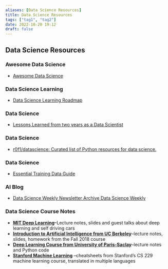 ```yaml
---
aliases: [Data Science Resources]
title: Data Science Resources
tags: ["tag1", "tag2"]
date: 2022-10-20 19:12
draft: false
---
```


## Data Science Resources

### Awesome Data Science

- [Awesome Data Science](https://github.com/academic/awesome-datascience)

### Data Science Learning

- [Data Science Learning Roadmap](https://www.freecodecamp.org/news/data-science-learning-roadmap/)

### Data Science

- [Lessons Learned from two years as a Data Scientist](https://dawndrain.github.io/braindrain/two_years.html)

### Data Science

- [r0f1/datascience: Curated list of Python resources for data science.](https://github.com/r0f1/datascience)

### Data Science

- [Essential Training Data Guide](https://lionbridge.ai/training-data-guide/)

### AI Blog

- [Data Science Weekly Newsletter Archive  Data Science Weekly](https://www.datascienceweekly.org/newsletters)

### Data Science Course Notes

- **[MIT Deep Learning](https://deeplearning.mit.edu/)**–Lecture notes, slides and guest talks about deep learning and self driving cars
- **[Introduction to Artificial Intelligence from UC Berkeley](https://inst.eecs.berkeley.edu/~cs188/fa18/)**–lecture notes, slides, homework from the Fall 2018 course
- **[Deep Learning Course from University of Paris-Saclay](https://m2dsupsdlclass.github.io/lectures-labs/)**–lecture notes and Python code
- **[Stanford Machine Learning](https://github.com/afshinea/stanford-cs-229-machine-learning)** [](https://github.com/afshinea/stanford-cs-229-machine-learning)–cheatsheets from Stanford’s CS 229 machine learning course, translated in multiple languages
